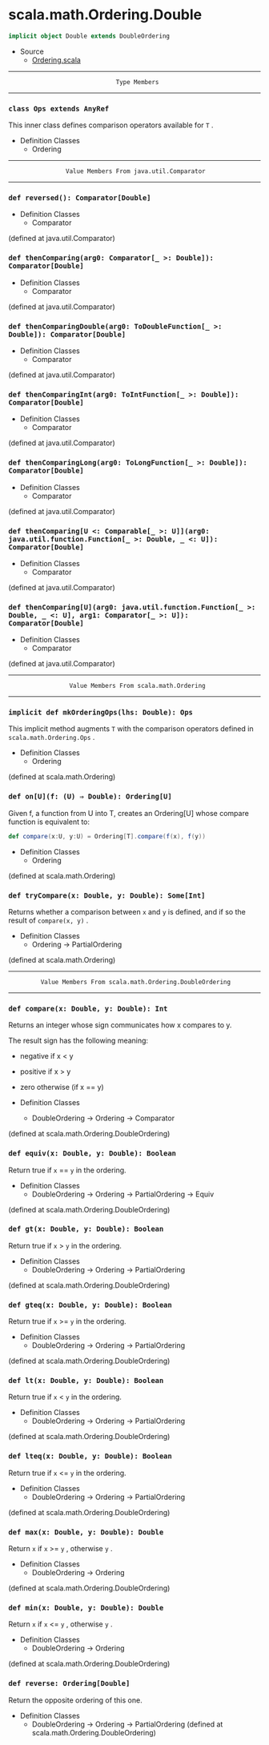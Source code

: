 
#                          scala.math.Ordering.Double                          #

```scala
implicit object Double extends DoubleOrdering
```

* Source
  * [Ordering.scala](https://github.com/scala/scala/tree/6d09a1ba5f/src/library/scala/math/Ordering.scala#L1)


--------------------------------------------------------------------------------
                                  Type Members
--------------------------------------------------------------------------------


### `class Ops extends AnyRef`                                               ###

This inner class defines comparison operators available for `T` .

* Definition Classes
  * Ordering


--------------------------------------------------------------------------------
                    Value Members From java.util.Comparator
--------------------------------------------------------------------------------


### `def reversed(): Comparator[Double]`                                     ###

* Definition Classes
  * Comparator

(defined at java.util.Comparator)


### `def thenComparing(arg0: Comparator[_ >: Double]): Comparator[Double]`   ###

* Definition Classes
  * Comparator

(defined at java.util.Comparator)


### `def thenComparingDouble(arg0: ToDoubleFunction[_ >: Double]): Comparator[Double]` ###

* Definition Classes
  * Comparator

(defined at java.util.Comparator)


### `def thenComparingInt(arg0: ToIntFunction[_ >: Double]): Comparator[Double]` ###

* Definition Classes
  * Comparator

(defined at java.util.Comparator)


### `def thenComparingLong(arg0: ToLongFunction[_ >: Double]): Comparator[Double]` ###

* Definition Classes
  * Comparator

(defined at java.util.Comparator)


### `def thenComparing[U <: Comparable[_ >: U]](arg0: java.util.function.Function[_ >: Double, _ <: U]): Comparator[Double]` ###

* Definition Classes
  * Comparator

(defined at java.util.Comparator)


### `def thenComparing[U](arg0: java.util.function.Function[_ >: Double, _ <: U], arg1: Comparator[_ >: U]): Comparator[Double]` ###

* Definition Classes
  * Comparator

(defined at java.util.Comparator)


--------------------------------------------------------------------------------
                     Value Members From scala.math.Ordering
--------------------------------------------------------------------------------


### `implicit def mkOrderingOps(lhs: Double): Ops`                           ###

This implicit method augments `T` with the comparison operators defined in
 `scala.math.Ordering.Ops` .

* Definition Classes
  * Ordering

(defined at scala.math.Ordering)


### `def on[U](f: (U) ⇒ Double): Ordering[U]`                                ###

Given f, a function from U into T, creates an Ordering[U] whose compare function
is equivalent to:

```scala
def compare(x:U, y:U) = Ordering[T].compare(f(x), f(y))
```

* Definition Classes
  * Ordering

(defined at scala.math.Ordering)


### `def tryCompare(x: Double, y: Double): Some[Int]`                        ###

Returns whether a comparison between `x` and `y` is defined, and if so the
result of `compare(x, y)` .

* Definition Classes
  * Ordering → PartialOrdering

(defined at scala.math.Ordering)


--------------------------------------------------------------------------------
             Value Members From scala.math.Ordering.DoubleOrdering
--------------------------------------------------------------------------------


### `def compare(x: Double, y: Double): Int`                                 ###

Returns an integer whose sign communicates how x compares to y.

The result sign has the following meaning:

* negative if x < y
* positive if x > y
* zero otherwise (if x == y)

* Definition Classes
  * DoubleOrdering → Ordering → Comparator

(defined at scala.math.Ordering.DoubleOrdering)


### `def equiv(x: Double, y: Double): Boolean`                               ###

Return true if `x` == `y` in the ordering.

* Definition Classes
  * DoubleOrdering → Ordering → PartialOrdering → Equiv

(defined at scala.math.Ordering.DoubleOrdering)


### `def gt(x: Double, y: Double): Boolean`                                  ###

Return true if `x` > `y` in the ordering.

* Definition Classes
  * DoubleOrdering → Ordering → PartialOrdering

(defined at scala.math.Ordering.DoubleOrdering)


### `def gteq(x: Double, y: Double): Boolean`                                ###

Return true if `x` >= `y` in the ordering.

* Definition Classes
  * DoubleOrdering → Ordering → PartialOrdering

(defined at scala.math.Ordering.DoubleOrdering)


### `def lt(x: Double, y: Double): Boolean`                                  ###

Return true if `x` < `y` in the ordering.

* Definition Classes
  * DoubleOrdering → Ordering → PartialOrdering

(defined at scala.math.Ordering.DoubleOrdering)


### `def lteq(x: Double, y: Double): Boolean`                                ###

Return true if `x` <= `y` in the ordering.

* Definition Classes
  * DoubleOrdering → Ordering → PartialOrdering

(defined at scala.math.Ordering.DoubleOrdering)


### `def max(x: Double, y: Double): Double`                                  ###

Return `x` if `x` >= `y` , otherwise `y` .

* Definition Classes
  * DoubleOrdering → Ordering

(defined at scala.math.Ordering.DoubleOrdering)


### `def min(x: Double, y: Double): Double`                                  ###

Return `x` if `x` <= `y` , otherwise `y` .

* Definition Classes
  * DoubleOrdering → Ordering

(defined at scala.math.Ordering.DoubleOrdering)


### `def reverse: Ordering[Double]`                                          ###

Return the opposite ordering of this one.

* Definition Classes
  * DoubleOrdering → Ordering → PartialOrdering
(defined at scala.math.Ordering.DoubleOrdering)
